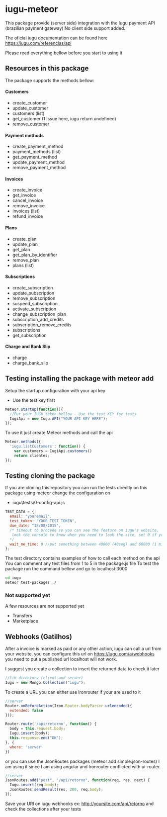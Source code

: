 # iugu-meteor
This package provide (server side) integration with the Iugu payment API (brazilian payment gateway)
No client side support added.

The oficial iugu documentation can be found here https://iugu.com/referencias/api

Please read everything bellow before you start to using it

## Resources in this package
The package supports the methods bellow:
#### Customers
* create_customer
* update_customer
* customers (list)
* get_customer (1 Issue here, iugu return undefined)
* remove_customer

#### Payment methods
* create_payment_method
* payment_methods (list)
* get_payment_method
* update_payment_method
* remove_payment_method

#### Invoices
* create_invoice
* get_invoice
* cancel_invoice
* remove_invoice
* invoices (list)
* refund_invoice

#### Plans
* create_plan
* update_plan
* get_plan
* get_plan_by_identifier
* remove_plan
* plans (list)

#### Subscriptions
* create_subscription
* update_subscription
* remove_subscription
* suspend_subscription
* activate_subscription
* change_subscription_plan
* subscription_add_credits
* subscription_remove_credits
* subscriptions
* get_subscription

#### Charge and Bank Slip
* charge
* charge_bank_slip

## Testing installing the package with meteor add

Setup the startup configuration with your api key
* Use the test key first
````js
Meteor.startup(function(){
  //Put your IUGU token bellow - Use the test KEY for tests
  IugiApi = new Iugu.API("YOUR API KEY HERE");
});
````
To use it just create Meteor methods and call the api
````js
Meteor.methods({
  'iugu.listCustomers': function() {
    var customers = IugiApi.customers()
    return clientes;
});
  ````


## Testing cloning the package

If you are cloning this repository you can run the tests directly on this package using meteor
change the configuration on
* iugu\tests\0-config-api.js
````js
TEST_DATA = {
  email: "youremail",
  test_token: "YOUR TEST TOKEN",
  due_date: "18/08/2015",
  /* timeout to procede so you can see the feature on iugu's website,
   look the console to know when you need to look the site, set 0 if you don't want to check.
  */
  wait_me_time: 0 //put something between 40000 (40seg) and 60000 (1 minute)
};
````
The test directory contains examples of how to call each method on the api
You can comment any test files from 1 to 5 in the package.js file
To test the package run the command bellow and go to localhost:3000
````sh
cd iugu
meteor test-packages ./
````


### Not supported yet

A few resources are not supported yet

- Transfers
- Marketplace


## Webhooks (Gatilhos)

After a invoice is marked as paid or any other action, iugu can call a url from your website,
you can configure this url on https://iugu.com/a/webhooks you need to put a published url
localhost will not work.

I suggest you create a collection to insert the returned data to check it later

````js
//lib directory (client and server)
Iugu = new Mongo.Collection("iugu");
````

To create a URL you can either use Ironrouter if your are used to it
````js
//server
Router.onBeforeAction(Iron.Router.bodyParser.urlencoded({
  extended: false
}));

Router.route('/api/retorno', function() {
  body = this.request.body;
  Iugu.insert(body);
  this.response.end("OK");
}, {
  where: 'server'
})
````
or you can use the JsonRoutes packages (meteor add simple:json-routes)
I am using it since I am using angular and Ironrouter conflicted with ui-router.

````js
//server
JsonRoutes.add("post", "/api/retorno", function(req, res, next) {
  Iugu.insert(req.body);
  JsonRoutes.sendResult(res, 200, req.body);
});
````

Save your URl on iugu webhooks  ex: http://yoursite.com/api/retorno
and check the collections after your tests
